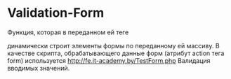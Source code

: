 # Validation-Form

Функция, которая в переданном ей теге <form> динамически строит элементы формы по переданному ей массиву. 
В качестве скрипта, обрабатывающего данные форм (атрибут action тега form) используется http://fe.it-academy.by/TestForm.php
Валидация вводимых значений.
